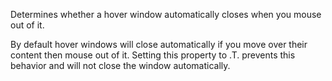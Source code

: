 ﻿Determines whether a hover window automatically closes when you mouse out of it. 

By default hover windows will close automatically if you move over their content then mouse out of it. Setting this property to .T. prevents this behavior and will not close the window automatically.